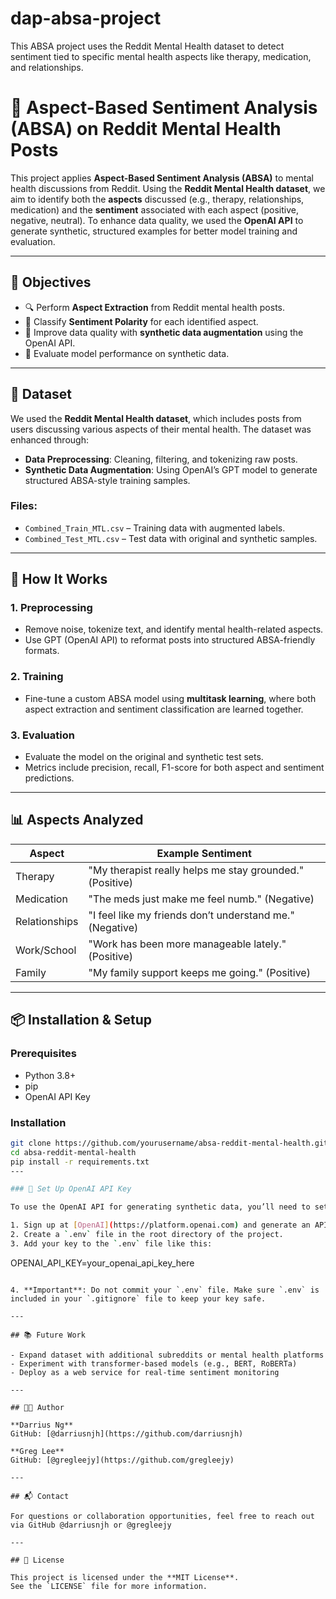 # dap-absa-project
This ABSA project uses the Reddit Mental Health dataset to detect sentiment tied to specific mental health aspects like therapy, medication, and relationships.

# 🧠 Aspect-Based Sentiment Analysis (ABSA) on Reddit Mental Health Posts

This project applies **Aspect-Based Sentiment Analysis (ABSA)** to mental health discussions from Reddit. Using the **Reddit Mental Health dataset**, we aim to identify both the **aspects** discussed (e.g., therapy, relationships, medication) and the **sentiment** associated with each aspect (positive, negative, neutral). To enhance data quality, we used the **OpenAI API** to generate synthetic, structured examples for better model training and evaluation.

---

## 📌 Objectives

- 🔍 Perform **Aspect Extraction** from Reddit mental health posts.
- 🎯 Classify **Sentiment Polarity** for each identified aspect.
- 🤖 Improve data quality with **synthetic data augmentation** using the OpenAI API.
- 🧪 Evaluate model performance on synthetic data.

---

## 🧾 Dataset

We used the **Reddit Mental Health dataset**, which includes posts from users discussing various aspects of their mental health. The dataset was enhanced through:

- **Data Preprocessing**: Cleaning, filtering, and tokenizing raw posts.
- **Synthetic Data Augmentation**: Using OpenAI’s GPT model to generate structured ABSA-style training samples.

### Files:
- `Combined_Train_MTL.csv` – Training data with augmented labels.
- `Combined_Test_MTL.csv` – Test data with original and synthetic samples.

---

## 🚀 How It Works

### 1. Preprocessing

- Remove noise, tokenize text, and identify mental health-related aspects.
- Use GPT (OpenAI API) to reformat posts into structured ABSA-friendly formats.

### 2. Training

- Fine-tune a custom ABSA model using **multitask learning**, where both aspect extraction and sentiment classification are learned together.

### 3. Evaluation

- Evaluate the model on the original and synthetic test sets.
- Metrics include precision, recall, F1-score for both aspect and sentiment predictions.

---

## 📊 Aspects Analyzed

| Aspect        | Example Sentiment |
|---------------|------------------|
| Therapy       | "My therapist really helps me stay grounded." (Positive) |
| Medication    | "The meds just make me feel numb." (Negative) |
| Relationships | "I feel like my friends don’t understand me." (Negative) |
| Work/School   | "Work has been more manageable lately." (Positive) |
| Family        | "My family support keeps me going." (Positive) |

---

## 📦 Installation & Setup

### Prerequisites
- Python 3.8+
- pip
- OpenAI API Key

### Installation

```bash
git clone https://github.com/yourusername/absa-reddit-mental-health.git
cd absa-reddit-mental-health
pip install -r requirements.txt
---

### 🔑 Set Up OpenAI API Key

To use the OpenAI API for generating synthetic data, you’ll need to set up your API key.

1. Sign up at [OpenAI](https://platform.openai.com) and generate an API key.  
2. Create a `.env` file in the root directory of the project.  
3. Add your key to the `.env` file like this:

```
OPENAI_API_KEY=your_openai_api_key_here
```

4. **Important**: Do not commit your `.env` file. Make sure `.env` is included in your `.gitignore` file to keep your key safe.

---

## 📚 Future Work

- Expand dataset with additional subreddits or mental health platforms  
- Experiment with transformer-based models (e.g., BERT, RoBERTa)  
- Deploy as a web service for real-time sentiment monitoring  

---

## 👨‍💻 Author

**Darrius Ng**  
GitHub: [@darriusnjh](https://github.com/darriusnjh)

**Greg Lee**  
GitHub: [@gregleejy](https://github.com/gregleejy)

---

## 📬 Contact

For questions or collaboration opportunities, feel free to reach out via GitHub @darriusnjh or @gregleejy

---

## 📄 License

This project is licensed under the **MIT License**.  
See the `LICENSE` file for more information.
